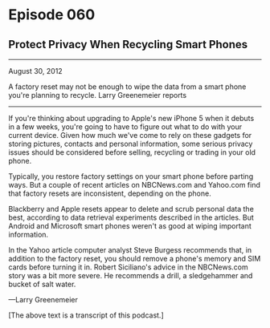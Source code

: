 # Episode 060

## Protect Privacy When Recycling Smart Phones

---

August 30, 2012

A factory reset may not be enough to wipe the data from a smart phone you're planning to recycle. Larry Greenemeier reports

---

If you're thinking about upgrading to Apple's new iPhone 5 when it debuts in a few weeks, you're going to have to figure out what to do with your current device. Given how much we've come to rely on these gadgets for storing pictures, contacts and personal information, some serious privacy issues should be considered before selling, recycling or trading in your old phone.

Typically, you restore factory settings on your smart phone before parting ways. But a couple of recent articles on NBCNews.com and Yahoo.com find that factory resets are inconsistent, depending on the phone.

Blackberry and Apple resets appear to delete and scrub personal data the best, according to data retrieval experiments described in the articles. But Android and Microsoft smart phones weren't as good at wiping important information.

In the Yahoo article computer analyst Steve Burgess recommends that, in addition to the factory reset, you should remove a phone's memory and SIM cards before turning it in. Robert Siciliano's advice in the NBCNews.com story was a bit more severe. He recommends a drill, a sledgehammer and bucket of salt water.

—Larry Greenemeier

[The above text is a transcript of this podcast.]

